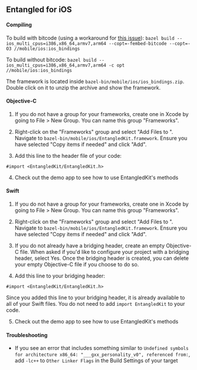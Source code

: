 ## Entangled for iOS

#### Compiling
To build with bitcode (using a workaround for [this issue](https://github.com/bazelbuild/rules_apple/issues/163)): `bazel build --ios_multi_cpus=i386,x86_64,armv7,arm64 --copt=-fembed-bitcode --copt=-O3 //mobile/ios:ios_bindings`

To build without bitcode:
`bazel build --ios_multi_cpus=i386,x86_64,armv7,arm64 -c opt //mobile/ios:ios_bindings`

The framework is located inside `bazel-bin/mobile/ios/ios_bindings.zip`. Double click on it to unzip the archive and show the framework.

#### Objective-C
1. If you do not have a group for your frameworks, create one in Xcode by going to File > New Group. You can name this group "Frameworks".

2. Right-click on the "Frameworks" group and select "Add Files to <your project name>". Navigate to `bazel-bin/mobile/ios/EntangledKit.framework`. Ensure you have selected "Copy items if needed" and click "Add".

3. Add this line to the header file of your code:

`#import <EntangledKit/EntangledKit.h>`

4. Check out the demo app to see how to use EntangledKit's methods

#### Swift
1. If you do not have a group for your frameworks, create one in Xcode by going to File > New Group. You can name this group "Frameworks".

2. Right-click on the "Frameworks" group and select "Add Files to <your project name>". Navigate to `bazel-bin/mobile/ios/EntangledKit.framework`. Ensure you have selected "Copy items if needed" and click "Add".

3. If you do not already have a bridging header, create an empty Objective-C file. When asked if you'd like to configure your project with a bridging header, select Yes. Once the bridging header is created, you can delete your empty Objective-C file if you choose to do so.

4. Add this line to your bridging header:

`#import <EntangledKit/EntangledKit.h>`

Since you added this line to your bridging header, it is already available to all of your Swift files. You do not need to add `import EntangledKit` to your code.

5. Check out the demo app to see how to use EntangledKit's methods

#### Troubleshooting
- If you see an error that includes something similar to `Undefined symbols for architecture x86_64:
  "___gxx_personality_v0", referenced from:`, add `-lc++` to `Other Linker Flags` in the Build Settings of your target
